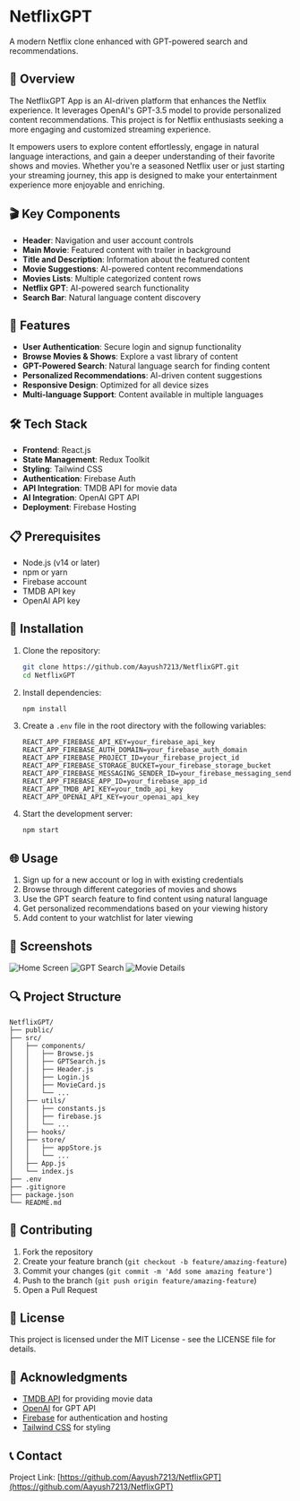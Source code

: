 # NetflixGPT

A modern Netflix clone enhanced with GPT-powered search and recommendations.

## 📝 Overview

The NetflixGPT App is an AI-driven platform that enhances the Netflix experience. It leverages OpenAI's GPT-3.5 model to provide personalized content recommendations. This project is for Netflix enthusiasts seeking a more engaging and customized streaming experience.

It empowers users to explore content effortlessly, engage in natural language interactions, and gain a deeper understanding of their favorite shows and movies. Whether you're a seasoned Netflix user or just starting your streaming journey, this app is designed to make your entertainment experience more enjoyable and enriching.

## 🎬 Key Components

- **Header**: Navigation and user account controls
- **Main Movie**: Featured content with trailer in background
- **Title and Description**: Information about the featured content
- **Movie Suggestions**: AI-powered content recommendations
- **Movies Lists**: Multiple categorized content rows
- **Netflix GPT**: AI-powered search functionality
- **Search Bar**: Natural language content discovery

## 🚀 Features

- **User Authentication**: Secure login and signup functionality
- **Browse Movies & Shows**: Explore a vast library of content
- **GPT-Powered Search**: Natural language search for finding content
- **Personalized Recommendations**: AI-driven content suggestions
- **Responsive Design**: Optimized for all device sizes
- **Multi-language Support**: Content available in multiple languages

## 🛠️ Tech Stack

- **Frontend**: React.js
- **State Management**: Redux Toolkit
- **Styling**: Tailwind CSS
- **Authentication**: Firebase Auth
- **API Integration**: TMDB API for movie data
- **AI Integration**: OpenAI GPT API
- **Deployment**: Firebase Hosting

## 📋 Prerequisites

- Node.js (v14 or later)
- npm or yarn
- Firebase account
- TMDB API key
- OpenAI API key

## 🔧 Installation

1. Clone the repository:
   ```bash
   git clone https://github.com/Aayush7213/NetflixGPT.git
   cd NetflixGPT
   ```

2. Install dependencies:
   ```bash
   npm install
   ```

3. Create a `.env` file in the root directory with the following variables:
   ```
   REACT_APP_FIREBASE_API_KEY=your_firebase_api_key
   REACT_APP_FIREBASE_AUTH_DOMAIN=your_firebase_auth_domain
   REACT_APP_FIREBASE_PROJECT_ID=your_firebase_project_id
   REACT_APP_FIREBASE_STORAGE_BUCKET=your_firebase_storage_bucket
   REACT_APP_FIREBASE_MESSAGING_SENDER_ID=your_firebase_messaging_sender_id
   REACT_APP_FIREBASE_APP_ID=your_firebase_app_id
   REACT_APP_TMDB_API_KEY=your_tmdb_api_key
   REACT_APP_OPENAI_API_KEY=your_openai_api_key
   ```

4. Start the development server:
   ```bash
   npm start
   ```

## 🌐 Usage

1. Sign up for a new account or log in with existing credentials
2. Browse through different categories of movies and shows
3. Use the GPT search feature to find content using natural language
4. Get personalized recommendations based on your viewing history
5. Add content to your watchlist for later viewing

## 📱 Screenshots

![Home Screen](https://via.placeholder.com/800x450?text=Netflix+GPT+Home+Screen)
![GPT Search](https://via.placeholder.com/800x450?text=GPT+Search+Feature)
![Movie Details](https://via.placeholder.com/800x450?text=Movie+Details+Page)

## 🔍 Project Structure

```
NetflixGPT/
├── public/
├── src/
│   ├── components/
│   │   ├── Browse.js
│   │   ├── GPTSearch.js
│   │   ├── Header.js
│   │   ├── Login.js
│   │   ├── MovieCard.js
│   │   └── ...
│   ├── utils/
│   │   ├── constants.js
│   │   ├── firebase.js
│   │   └── ...
│   ├── hooks/
│   ├── store/
│   │   ├── appStore.js
│   │   └── ...
│   ├── App.js
│   └── index.js
├── .env
├── .gitignore
├── package.json
└── README.md
```

## 🤝 Contributing

1. Fork the repository
2. Create your feature branch (`git checkout -b feature/amazing-feature`)
3. Commit your changes (`git commit -m 'Add some amazing feature'`)
4. Push to the branch (`git push origin feature/amazing-feature`)
5. Open a Pull Request

## 📄 License

This project is licensed under the MIT License - see the LICENSE file for details.

## 👏 Acknowledgments

- [TMDB API](https://www.themoviedb.org/documentation/api) for providing movie data
- [OpenAI](https://openai.com/) for GPT API
- [Firebase](https://firebase.google.com/) for authentication and hosting
- [Tailwind CSS](https://tailwindcss.com/) for styling

## 📞 Contact

Project Link: [https://github.com/Aayush7213/NetflixGPT](https://github.com/Aayush7213/NetflixGPT)
